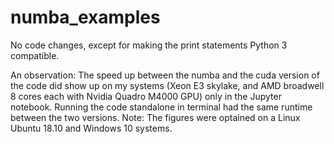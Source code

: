 numba_examples
=================

No code changes, except for making the print statements Python 3 compatible.

An observation: The speed up between the numba and the cuda version of the code did show up on my systems (Xeon E3 skylake, and AMD broadwell 8 cores each with Nvidia Quadro M4000 GPU) only in the Jupyter notebook. Running the code standalone in terminal had the same runtime between the two versions.
Note: The figures were optained on a Linux Ubuntu 18.10 and Windows 10 systems.
